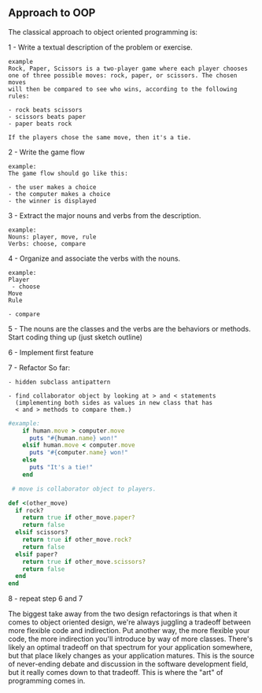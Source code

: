 ## Approach to OOP

The classical approach to object oriented programming is:

1 - Write a textual description of the problem or exercise.
   ```
   example
   Rock, Paper, Scissors is a two-player game where each player chooses
   one of three possible moves: rock, paper, or scissors. The chosen moves
   will then be compared to see who wins, according to the following rules:

   - rock beats scissors
   - scissors beats paper
   - paper beats rock

   If the players chose the same move, then it's a tie.
   ```
2 - Write the game flow

   ```
   example:
   The game flow should go like this:

   - the user makes a choice
   - the computer makes a choice
   - the winner is displayed
   ```
3 - Extract the major nouns and verbs from the description.
  ```
  example:
  Nouns: player, move, rule
  Verbs: choose, compare
  ```
4 - Organize and associate the verbs with the nouns.
  ```
  example:
  Player
   - choose
  Move
  Rule

  - compare
  ```
5 - The nouns are the classes and the verbs are the behaviors
    or methods.
    Start coding thing up (just sketch outline)

6 - Implement first feature

7 - Refactor
    So far:

    - hidden subclass antipattern

    - find collaborator object by looking at > and < statements
      (implementing both sides as values in new class that has
      < and > methods to compare them.)
  ```ruby
  #example:
      if human.move > computer.move
        puts "#{human.name} won!"
      elsif human.move < computer.move
        puts "#{computer.name} won!"
      else
        puts "It's a tie!"
      end

   # move is collaborator object to players.

  def <(other_move)
    if rock?
      return true if other_move.paper?
      return false
    elsif scissors?
      return true if other_move.rock?
      return false
    elsif paper?
      return true if other_move.scissors?
      return false
    end
  end
  ```
8 - repeat step 6 and 7



The biggest take away from the two design refactorings is that
when it comes to object oriented design, we're always juggling
a tradeoff between more flexible code and indirection. Put another
way, the more flexible your code, the more indirection you'll
introduce by way of more classes. There's likely an optimal
tradeoff on that spectrum for your application somewhere, but
that place likely changes as your application matures. This is
the source of never-ending debate and discussion in the software
development field, but it really comes down to that tradeoff.
This is where the "art" of programming comes in.